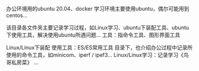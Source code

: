 办公环境用的ubuntu 20.04、docker
学习环境主要使用ubuntu，偶尔可能用到centos...

该目录各文件夹主要记录学习过程，如Linux学习、ubuntu下装配工具、ubuntu下使用工具，解决使用ubuntu所遇问题...
工具：指命令工具、图形界面工具


Linux/Linux下装配 使用工具：ES/ES常用工具  目录下，也介绍办公过程中记录所使用的命令工具，如minicom、iperf / ipef3...
Linux/Linux学习：记录学习《鸟哥私房菜》
...
